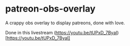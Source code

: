 # patreon-obs-overlay
A crappy obs overlay to display patreons, done with love.

Done in this livestream (https://youtu.be/tUPxD_7ByaI)[https://youtu.be/tUPxD_7ByaI]
